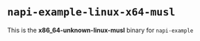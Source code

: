 # `napi-example-linux-x64-musl`

This is the **x86_64-unknown-linux-musl** binary for `napi-example`
